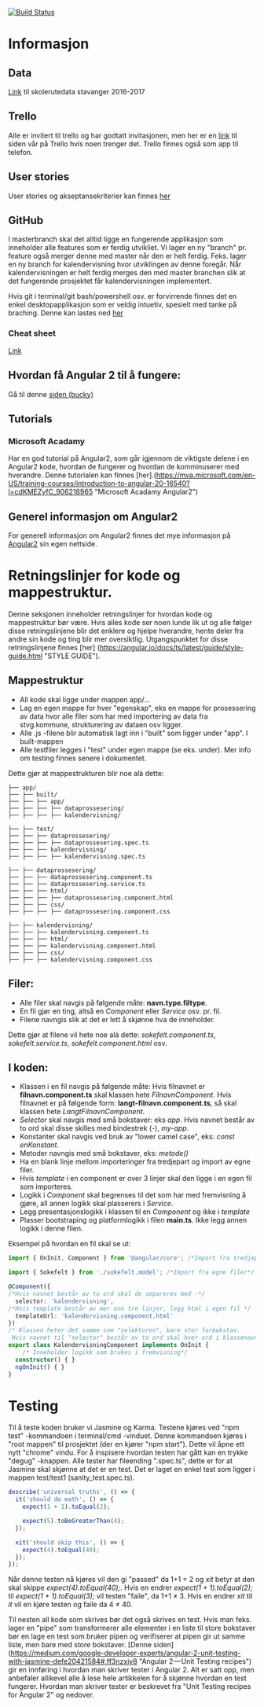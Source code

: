 [![Build Status](https://travis-ci.org/MLKMO/Skoleruter.svg?branch=master)](https://travis-ci.org/MLKMO/Skoleruter)
# Informasjon

## Data
 [Link](http://open.stavanger.kommune.no/dataset/86d3fe44-111e-4d82-be5a-67a9dbfbfcbb/resource/32d52130-ce7c-4282-9d37-3c68c7cdba92/download/skolerute-2016-17.csv "Data fra stvg. kommune") til skolerutedata stavanger 2016-2017

## Trello
Alle er invitert til trello og har godtatt invitasjonen, men her er en [link](https://trello.com/b/tHSNYi3b/prosjekt-dat210 "Trello") til siden vår på Trello hvis noen trenger det. Trello finnes også som app til telefon.  

## User stories
User stories og akseptansekriterier kan finnes [her](UserStoriesAkseptansekrit.md)    


## GitHub
I masterbranch skal det alltid ligge en fungerende applikasjon som inneholder alle features som er ferdig utvikliet. 
Vi lager en ny "branch" pr. feature også merger denne med master når den er helt ferdig. Feks. lager en ny branch for kalendervisning hvor utviklingen av denne foregår. Når kalendervisningen er helt ferdig merges den med master branchen slik at det fungerende prosjektet får kalendervisningen implementert.

Hvis git i terminal/git bash/powershell osv. er forvirrende finnes det en enkel desktopapplikasjon som er veldig intuetiv, spesielt med tanke på braching. Denne kan lastes ned [her](https://www.sourcetreeapp.com/ "Source tree") 

### Cheat sheet
 [Link](https://services.github.com/kit/downloads/github-git-cheat-sheet.pdf "GitHub cheat sheet") 


## Hvordan få Angular 2 til å fungere: 
Gå til denne [siden (bucky)](https://github.com/buckyroberts/angular-2-template "Buckys git")

## Tutorials

### Microsoft Acadamy 
Har en god tutorial på Angular2, som går igjennom de viktigste delene i en Angular2 kode, hvordan de fungerer og hvordan de komminuserer med hverandre. Denne tutorialen kan finnes [her].(https://mva.microsoft.com/en-US/training-courses/introduction-to-angular-20-16540?l=cdKMEZyfC_906218965 "Microsoft Acadamy Angular2")

## Generel informasjon om Angular2
For generell informasjon om Angular2 finnes det mye informasjon på [Angular2](http://www.angular2.com/ "Angular2")
 sin egen nettside. 


# Retningslinjer for kode og mappestruktur. 
Denne seksjonen inneholder retningslinjer for hvordan kode og mappestruktur bør være. Hvis alles kode ser noen lunde lik ut og alle følger disse retningslinjene blir det enklere og hjelpe hverandre, hente deler fra andre sin kode og ting blir mer oversiktlig. Utgangspunktet for disse retningslinjene finnes [her] (https://angular.io/docs/ts/latest/guide/style-guide.html "STYLE GUIDE"). 

## Mappestruktur
- All kode skal ligge under mappen app/...
- Lag en egen mappe for hver "egenskap", eks en mappe for prosessering av data hvor alle filer som har med importering av data fra stvg.kommune, strukturering av dataen osv ligger. 
- Alle .js -filene blir automatisk lagt inn i "built" som ligger under "app". I built-mappen 
- Alle testfiler legges i "test" under egen mappe (se eks. under). Mer info om testing finnes senere i dokumentet. 

Dette gjør at mappestrukturen blir noe alà dette: 

```
├── app/
├── ├── built/
├── ├── ├── app/
├── ├── ├── ├── dataprossesering/
├── ├── ├── ├── kalendervisning/

├── ├── test/
├── ├── ├── dataprossesering/
├── ├── ├── ├── dataprossesering.spec.ts
├── ├── ├── kalendervisning/
├── ├── ├── ├── kalendervisning.spec.ts

├── ├── dataprossesering/
├── ├── ├── dataprossesering.component.ts
├── ├── ├── dataprossesering.service.ts
├── ├── ├── html/
├── ├── ├── ├── dataprossesering.component.html
├── ├── ├── css/
├── ├── ├── ├── dataprossesering.component.css

├── ├── kalendervisning/
├── ├── ├── kalendervisning.component.ts
├── ├── ├── html/
├── ├── ├── kalendervisning.component.html
├── ├── ├── css/
├── ├── ├── kalendervisning.component.css
```

## Filer: 
 - Alle filer skal navgis på følgende måte: **navn.type.filtype**.
 - En fil gjør en ting, altså en *Component* eller *Service* osv. pr. fil.
 - Filene navngis slik at det er lett å skjønne hva de inneholder.

 Dette gjør at filene vil hete noe alà dette: *sokefelt.component.ts*, *sokefelt.service.ts*, *sokefelt.component.html* osv. 

## I koden: 
- Klassen i en fil navgis på følgende måte: Hvis filnavnet er **filnavn.component.ts** skal klassen hete *FilnavnComponent*. Hvis filnavnet er på følgende form: **langt-filnavn.component.ts**, så skal klassen hete *LangtFilnavnComponent*. 
- *Selector* skal navgis med små bokstaver: eks *app*. Hvis navnet består av to ord skal disse skilles med bindestrek (-), *my-app*. 
- Konstanter skal navgis ved bruk av "lower camel case", eks: *const enKonstant*. 
- Metoder navngis med små bokstaver, eks: *metode()*
- Ha en blank linje mellom importeringer fra tredjepart og import av egne filer. 
- Hvis *template* i en component er over 3 linjer skal den ligge i en egen fil som importeres. 
- Logikk i *Component* skal begrenses til det som har med fremvisning å gjøre, all annen logikk skal plasserers i *Service*.
- Legg presentasjonslogikk i klassen til en *Component* og ikke i *template*
- Plasser bootstraping og platformlogikk i filen **main.ts**. Ikke legg annen logikk i denne filen. 

Eksempel på hvordan en fil skal se ut: 

```typescript
import { OnInit, Component } from '@angular/core'; /*Import fra tredjepart*/

import { Sokefelt } from './sokefelt.model'; /*Import fra egne filer*/

@Component({
/*Hvis navnet består av to ord skal de separeres med -*/
  selector: 'kalendervisning',
/*Hvis template består av mer enn tre linjer, legg html i egen fil */ 
  templateUrl: 'kalendervisning.component.html' 
})
/* Klassen heter det samme som "selektoren", bare stor forbokstav.
 Hvis navnet til "selector" består av to ord skal hver ord i klassenavnet ha stor bokstav*/
export class KalendervisningComponent implements OnInit { 
    /* Inneholder logikk som brukes i fremvisning*/
  constructor() { }
  ngOnInit() { }
}

```

# Testing
Til å teste koden bruker vi Jasmine og Karma. Testene kjøres ved "npm test" -kommandoen i terminal/cmd -vinduet. 
Denne kommandoen kjøres i "root mappen" til prosjektet (der en kjører "npm start").
Dette vil åpne ett nytt "chrome" vindu. For å inspisere hvordan testen har gått kan en trykke "degug" -knappen.
Alle tester har fileending ".spec.ts", dette er for at Jasmine skal skjønne at det er en test. 
Det er laget en enkel test som ligger i mappen test/test1 (sanity_test.spec.ts). 

```typescript
describe('universal truths', () => {
  it('should do math', () => {
    expect(1 + 1).toEqual(2);

    expect(5).toBeGreaterThan(4);
  });

  xit('should skip this', () => {
    expect(4).toEqual(40);
  });
});

```
Når denne testen nå kjøres vil den gi "passed" da 1+1 = 2 og *xit* betyr at den skal skippe *expect(4).toEqual(40);*.
Hvis en endrer *expect(1 + 1).toEqual(2);* til *expect(1 + 1).toEqual(3);* vil testen "faile", da 1+1 ≠ 3.
Hvis en endrer *xit* til *it* vil en kjøre testen og faile da 4 ≠ 40. 

Til nesten all kode som skrives bør det også skrives en test. Hvis man feks. lager en "pipe" som transformerer alle 
elementer i en liste til store bokstaver bør en lage en test som bruker pipen og verifiserer at pipen gir ut samme liste,
men bare med store bokstaver. 
[Denne siden] (https://medium.com/google-developer-experts/angular-2-unit-testing-with-jasmine-defe20421584#.ff3nzxiy8
 "Angular 2 — Unit Testing recipes") gir en innføring i hvordan man skriver tester i Angular 2. Alt er satt opp, 
 men anbefaler allikevel alle å lese hele artikkelen for å skjønne hvordan en test fungerer. Hvordan man skriver tester
 er beskrevet fra "Unit Testing recipes for Angular 2" og nedover. 